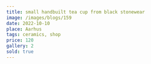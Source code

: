 ```yaml
---
title: small handbuilt tea cup from black stonewear
image: /images/blogs/159
date: 2022-10-10
place: Aarhus
tags: ceramics, shop
price: 120
gallery: 2
sold: true
---
```

